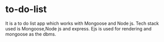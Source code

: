 # to-do-list
It is a to do list app which works with Mongoose and Node js.
Tech stack used is Mongoose,Node js and express.
 Ejs is used for rendering and mongoose as the dbms.

